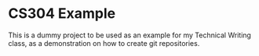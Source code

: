 # CS304 Example


This is a dummy project to be used as an example for my Technical Writing class, as a demonstration on how to create git repositories.